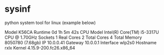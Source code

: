 # sysinf
python system tool for linux (example below)

Model         K56CA
Runtime       0d 1h 5m 42s
CPU Model     Intel(R) Core(TM) i5-3317U CPU @ 1.70GHz
Sockets       1
Real Cores    2
Total Cores   4
Total Memory  8050780 (7.68gb)
IP            10.0.0.41
Gateway       10.0.0.1
Interface     wlp2s0
Hostname      rxlx
Kernel        4.15.9-200.fc26.x86_64
